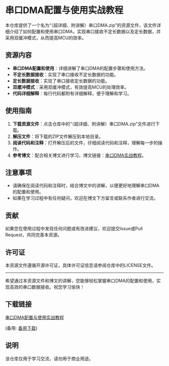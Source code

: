 # 串口DMA配置与使用实战教程

本仓库提供了一个名为“（超详细、附讲解）串口DMA.zip”的资源文件，该文件详细介绍了如何配置和使用串口DMA，实现串口接收不定长数据以及定长数据，并采用双缓冲模式，从而提高MCU的效率。

## 资源内容

- **串口DMA配置和使用**：详细讲解了串口DMA的配置步骤和使用方法。
- **不定长数据接收**：实现了串口接收不定长数据的功能。
- **定长数据接收**：实现了串口接收定长数据的功能。
- **双缓冲模式**：采用双缓冲模式，有效提高MCU的处理效率。
- **代码详细解释**：每行代码都附有详细解释，便于理解和学习。

## 使用指南

1. **下载资源文件**：点击仓库中的“（超详细、附讲解）串口DMA.zip”文件进行下载。
2. **解压文件**：将下载的ZIP文件解压到本地目录。
3. **阅读代码和注释**：打开解压后的文件，仔细阅读代码和注释，理解每一步的操作。
4. **参考博文**：配合相关博文进行学习，博文链接：[串口DMA实战教程](https://blog.csdn.net/weixin_44524484/article/details/106029682)。

## 注意事项

- 请确保在阅读代码和注释时，结合博文中的讲解，以便更好地理解串口DMA的配置和使用。
- 如果在学习过程中有任何疑问，欢迎在博文下方留言或联系作者进行交流。

## 贡献

如果您在使用过程中发现任何问题或有改进建议，欢迎提交Issue或Pull Request，共同完善本资源。

## 许可证

本资源文件遵循开源许可证，具体许可证信息请参阅仓库中的LICENSE文件。

---

希望通过本资源文件和博文的讲解，您能够轻松掌握串口DMA的配置和使用，实现高效的串口数据接收。祝您学习愉快！

## 下载链接
[串口DMA配置与使用实战教程](https://pan.quark.cn/s/2860101a0dd8) 

(备用: [备用下载](https://pan.baidu.com/s/1vEMxpKzLO5Tl541XNb4mQQ?pwd=1234))

## 说明

该仓库仅用于学习交流，请勿用于商业用途。
